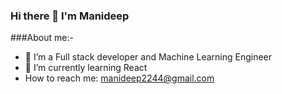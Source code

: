 ### Hi there 👋 I'm Manideep

###About me:- 

- 🔭 I’m a Full stack developer and Machine Learning Engineer
- 🌱 I’m currently learning React
-  How to reach me: manideep2244@gmail.com


<!--
**manideep-d/manideep-d** is a ✨ _special_ ✨ repository because its `README.md` (this file) appears on your GitHub profile.

Here are some ideas to get you started:

- 🔭 I’m currently working on ...
- 🌱 I’m currently learning ...
- 👯 I’m looking to collaborate on ...
- 🤔 I’m looking for help with ...
- 💬 Ask me about ...
- 📫 How to reach me: ...
- 😄 Pronouns: ...
- ⚡ Fun fact: ...
-->
